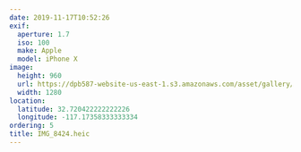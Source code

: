 ```yaml
---
date: 2019-11-17T10:52:26
exif:
  aperture: 1.7
  iso: 100
  make: Apple
  model: iPhone X
image:
  height: 960
  url: https://dpb587-website-us-east-1.s3.amazonaws.com/asset/gallery/2019-san-diego/ecc8e864-c9cb-c124-8531-1e46816632eb~1280.jpg
  width: 1280
location:
  latitude: 32.720422222222226
  longitude: -117.17358333333334
ordering: 5
title: IMG_8424.heic
---
```

